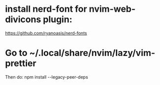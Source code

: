 # install nerd-font for nvim-web-divicons plugin:
https://github.com/ryanoasis/nerd-fonts

# Go to ~/.local/share/nvim/lazy/vim-prettier
Then do: npm install --legacy-peer-deps
